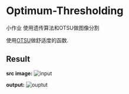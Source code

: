 # Optimum-Thresholding
小作业 使用遗传算法和OTSU做图像分割

使用[OTSU](https://zh.wikipedia.org/wiki/%E5%A4%A7%E6%B4%A5%E7%AE%97%E6%B3%95)做舒适度的函数.

## Result
**src image:**
![input](https://github.com/JimLee4530/Optimum-Thresholding/images/KimSoHyun.jpg)

**output:**
![ouptut](https://github.com/JimLee4530/Optimum-Thresholding/images/output.png)
